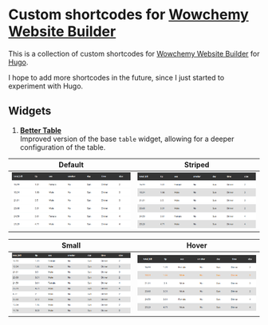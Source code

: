 # Custom shortcodes for [Wowchemy Website Builder](https://wowchemy.com/docs)

This is a collection of custom shortcodes for [Wowchemy Website Builder](https://wowchemy.com/docs) for [Hugo](https://gohugo.io/). 

I hope to add more shortcodes in the future, since I just started to experiment with Hugo.

## Widgets

1. [**Better Table**](shortcodes/better-table/)  
   Improved version of the base `table` widget, allowing for a deeper configuration of the table.

|                       Default                        |                       Striped                        |
| :--------------------------------------------------: | :--------------------------------------------------: |
| ![table default](img/better-table/table-default.png) | ![table striped](img/better-table/table-striped.png) |

|                      Small                       |                      Hover                       |
| :----------------------------------------------: | :----------------------------------------------: |
| ![table small](img/better-table/table-small.png) | ![table hover](img/better-table/table-hover.png) |